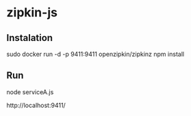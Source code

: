 # zipkin-js

## Instalation

sudo docker run -d -p 9411:9411 openzipkin/zipkinz
npm install

## Run 

node serviceA.js

http://localhost:9411/